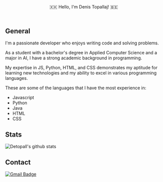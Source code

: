 <link rel="stylesheet" href="css/screen.css">

<header> 🇽🇰 Hello, I'm Denis Topallaj! 🇧🇪 </header>

<h2> General </h2>
<p> I'm a passionate developer who enjoys writing code and solving problems. </p>

<p> As a student with a bachelor's degree in Applied Computer Science and a major in AI, I have a strong academic background in programming. </p>

<p> My expertise in JS, Python, HTML, and CSS demonstrates my aptitude for learning new technologies and my ability to excel in various programming languages. </p>

<p> These are some of the languages that I have the most experience in:</p>
<ul>
	<li>Javascript</li>
	<li>Python</li>
	<li>Java</li>
	<li>HTML</li>
	<li>CSS</li>
</ul>

<h2> Stats </h2>

![Detopall's github stats](https://github-readme-stats.vercel.app/api?username=Detopall&theme=merko)

<h2>Contact</h2>
<div id="badges">
	<a href="mailto:denis.topallaj13@gmail.com">
		<img src="https://img.shields.io/badge/Email-red?style=for-the-badge&logo=gmail&logoColor=white" alt="Gmail Badge"/>
	</a>
</div>
